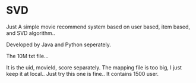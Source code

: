 # SVD

Just A simple movie recommend system based on user based, item based, and SVD algorithm..

Developed by Java and Python seperately.

The 10M txt file...

It is the uid, movieId, score separately. The mapping file is too big, I just keep it at local.. Just try this one is fine.. It contains 1500 user.
